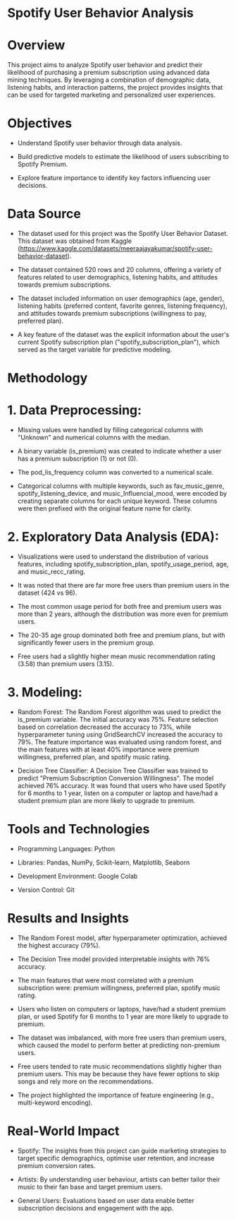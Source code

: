 # Spotify User Behavior Analysis

# Overview
This project aims to analyze Spotify user behavior and predict their likelihood of purchasing a premium subscription using advanced data mining techniques. By leveraging a combination of demographic data, listening habits, and interaction patterns, the project provides insights that can be used for targeted marketing and personalized user experiences.

# Objectives
- Understand Spotify user behavior through data analysis.
  
- Build predictive models to estimate the likelihood of users subscribing to Spotify Premium.
  
- Explore feature importance to identify key factors influencing user decisions.

# Data Source
- The dataset used for this project was the Spotify User Behavior Dataset. This dataset was obtained from Kaggle (https://www.kaggle.com/datasets/meeraajayakumar/spotify-user-behavior-dataset).
  
- The dataset contained 520 rows and 20 columns, offering a variety of features related to user demographics, listening habits, and attitudes towards premium subscriptions.
  
- The dataset included information on user demographics (age, gender), listening habits (preferred content, favorite genres, listening frequency), and attitudes towards premium subscriptions (willingness to pay, preferred plan).
  
- A key feature of the dataset was the explicit information about the user's current Spotify subscription plan ("spotify_subscription_plan"), which served as the target variable for predictive modeling.

# Methodology

# 1. Data Preprocessing:
- Missing values were handled by filling categorical columns with "Unknown" and numerical columns with the median.
  
- A binary variable (is_premium) was created to indicate whether a user has a premium subscription (1) or not (0).
  
- The pod_lis_frequency column was converted to a numerical scale.
  
- Categorical columns with multiple keywords, such as fav_music_genre, spotify_listening_device, and music_Influencial_mood, were encoded by creating separate columns for each unique keyword. These columns were then prefixed with the original feature name for clarity.

# 2. Exploratory Data Analysis (EDA):
- Visualizations were used to understand the distribution of various features, including spotify_subscription_plan, spotify_usage_period, age, and music_recc_rating.
  
- It was noted that there are far more free users than premium users in the dataset (424 vs 96).
  
- The most common usage period for both free and premium users was more than 2 years, although the distribution was more even for premium users.
  
- The 20-35 age group dominated both free and premium plans, but with significantly fewer users in the premium group.
  
- Free users had a slightly higher mean music recommendation rating (3.58) than premium users (3.15).

# 3. Modeling:
- Random Forest: The Random Forest algorithm was used to predict the is_premium variable. The initial accuracy was 75%. Feature selection based on correlation decreased the accuracy to 73%, while hyperparameter tuning using GridSearchCV increased the accuracy to 79%. The feature importance was evaluated using random forest, and the main features with at least 40% importance were premium willingness, preferred plan, and spotify music rating.
  
- Decision Tree Classifier: A Decision Tree Classifier was trained to predict "Premium Subscription Conversion Willingness". The model achieved 76% accuracy. It was found that users who have used Spotify for 6 months to 1 year, listen on a computer or laptop and have/had a student premium plan are more likely to upgrade to premium.

# Tools and Technologies

- Programming Languages: Python
  
- Libraries: Pandas, NumPy, Scikit-learn, Matplotlib, Seaborn
  
- Development Environment: Google Colab
  
- Version Control: Git

# Results and Insights

- The Random Forest model, after hyperparameter optimization, achieved the highest accuracy (79%).
  
- The Decision Tree model provided interpretable insights with 76% accuracy.
  
- The main features that were most correlated with a premium subscription were: premium willingness, preferred plan, spotify music rating.
  
- Users who listen on computers or laptops, have/had a student premium plan, or used Spotify for 6 months to 1 year are more likely to upgrade to premium.
  
- The dataset was imbalanced, with more free users than premium users, which caused the model to perform better at predicting non-premium users.
  
- Free users tended to rate music recommendations slightly higher than premium users. This may be because they have fewer options to skip songs and rely more on the recommendations.
  
- The project highlighted the importance of feature engineering (e.g., multi-keyword encoding).

# Real-World Impact
- Spotify: The insights from this project can guide marketing strategies to target specific demographics, optimise user retention, and increase premium conversion rates.

- Artists: By understanding user behaviour, artists can better tailor their music to their fan base and target premium users.

- General Users: Evaluations based on user data enable better subscription decisions and engagement with the app.
